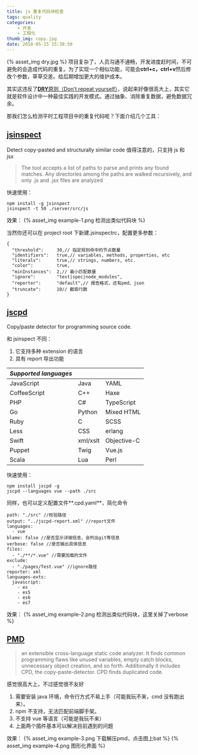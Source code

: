 ```yaml
---
title: js 重复代码块检查
tags: quality
categories:
    - 开发
    - 工程化
thumb_img: copy.jpg
date: 2018-05-15 15:38:50
---
```


{% asset_img dry.jpg %}
项目复杂了，人员沟通不通畅，开发进度赶时间，不可避免的会造成代码的重复。为了实现一个相似功能，可能会**ctrl+c，ctrl+v**然后修改个参数，草草交差。给后期增加更大的维护成本。

其实这违反了[**DRY**原则（Don't repeat yourself）](https://en.wikipedia.org/wiki/Don%27t_repeat_yourself)，说起来好像很高大上，其实它就是软件设计中一种最佳实践的开发模式。通过抽象、消除重复数据，避免数据冗余。

那我们怎么检测平时工程项目中的重复代码呢？下面介绍几个工具：

## [jsinspect](https://github.com/danielstjules/jsinspect)

Detect copy-pasted and structurally similar code
值得注意的，只支持 js 和 jsx

> The tool accepts a list of paths to parse and prints any found matches. Any directories among the paths are walked recursively, and only .js and .jsx files are analyzed

快速使用：

```
npm install -g jsinspect
jsinspect -t 50 ./server/src/js
```

效果：
{% asset_img example-1.png 检测出类似代码块 %}

当然你还可以在 project root 下新建.jsinspectrc，配置更多参数：

```
{
  "threshold":     30,// 指定规则命中的节点数量
  "identifiers":   true,// variables, methods, properties, etc
  "literals":      true,// strings, numbers, etc.
  "color":         true,
  "minInstances":  2,// 最小匹配数量
  "ignore":        "test|spec|node_modules",
  "reporter":      "default",// 报告格式，还有pmd、json
  "truncate":      10// 截取行数
}
```

## [jscpd](https://github.com/kucherenko/jscpd)

Copy/paste detector for programming source code.

和 jsinspect 不同：

1. 它支持多种 extension 的语言
2. 具有 report 导出功能

| _Supported languages_ |          |             |
| --------------------- | -------- | ----------- |
| JavaScript            | Java     | YAML        |
| CoffeeScript          | C++      | Haxe        |
| PHP                   | C#       | TypeScript  |
| Go                    | Python   | Mixed HTML  |
| Ruby                  | C        | SCSS        |
| Less                  | CSS      | erlang      |
| Swift                 | xml/xslt | Objective-C |
| Puppet                | Twig     | Vue.js      |
| Scala                 | Lua      | Perl        |

快速使用：

```
npm install jscpd -g
jscpd --languages vue --path ./src
```

同样，也可以定义配置文件**.cpd.yaml**，简化命令

```
path: "./src" //校验路径
output: "../jscpd-report.xml" //report文件
languages:
  - vue
blame: false //是否显示详细信息，会列出git等信息
verbose: false //是否输出具体信息
files:
  - "./**/*.vue" //需要加载的文件
exclude:
  - "./pages/Test.vue" //ignore路径
reporter: xml
languages-exts:
  javascript:
    - es
    - es5
    - es6
    - es7
```

效果：
{% asset_img example-2.png 检测出类似代码块，这里关掉了verbose %}

## [PMD](https://pmd.github.io/pmd-6.3.0/index.html)

> an extensible cross-language static code analyzer. It finds common programming flaws like unused variables, empty catch blocks, unnecessary object creation, and so forth. Additionally it includes CPD, the copy-paste-detector. CPD finds duplicated code.

感觉很高大上，不过感觉很不友好

1. 需要安装 java 环境，命令行方式不易上手（可能我玩不来，cmd 没有跑出来）。
2. npm 不支持，无法匹配前端脚手架。
3. 不支持 vue 等语言（可能是我玩不来）
4. 上面两个插件基本可以解决目前遇到的问题

效果：
{% asset_img example-3.png 下载解压pmd，点击图上bat %}
{% asset_img example-4.png 图形化界面 %}

